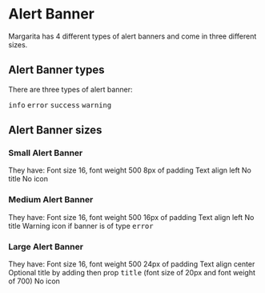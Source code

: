 # Alert Banner

Margarita has 4 different types of alert banners and come in three different sizes.

## Alert Banner types

There are three types of alert banner:

<kbd>info</kbd>
<kbd>error</kbd>
<kbd>success</kbd>
<kbd>warning</kbd>

## Alert Banner sizes

### Small Alert Banner

They have:
Font size 16, font weight 500
8px of padding
Text align left
No title
No icon

### Medium Alert Banner

They have:
Font size 16, font weight 500
16px of padding
Text align left
No title
Warning icon if banner is of type <kbd>error</kbd>

### Large Alert Banner

They have:
Font size 16, font weight 500
24px of padding
Text align center
Optional title by adding then prop <kbd>title</kbd> (font size of 20px and font weight of 700)
No icon
